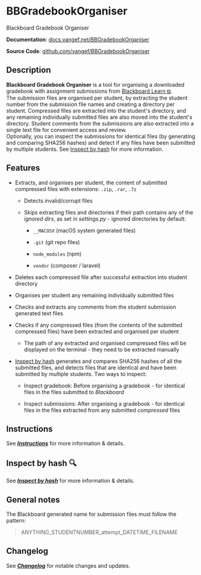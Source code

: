 # **BBGradebookOrganiser**

Blackboard Gradebook Organiser

**Documentation**: [docs.vangef.net/BBGradebookOrganiser](https://docs.vangef.net/BBGradebookOrganiser)

**Source Code**: [github.com/vangef/BBGradebookOrganiser](https://github.com/vangef/BBGradebookOrganiser)

## **Description**

**Blackboard Gradebook Organiser** is a tool for organising a downloaded gradebook with assignment submissions from [Blackboard Learn &#x29c9;](https://en.wikipedia.org/wiki/Blackboard_Learn).  
The submission files are organised per student, by extracting the student number from the submission file names and creating a directory per student. Compressed files are extracted into the student's directory, and any remaining individually submitted files are also moved into the student's directory. Student comments from the submissions are also extracted into a single text file for convenient access and review.  
Optionally, you can inspect the submissions for identical files (by generating and comparing SHA256 hashes) and detect if any files have been submitted by multiple students. See [Inspect by hash](inspect.md) for more information.

## **Features**

- Extracts, and organises per student, the content of submitted compressed files with extensions: `.zip`, `.rar`, `.7z`

    - Detects invalid/corrupt files

    - Skips extracting files and directories if their path contains any of the *ignored dirs*, as set in *settings.py* - ignored directories by default:

        - `__MACOSX` (macOS system generated files)

        - `.git` (git repo files)

        - `node_modules` (npm)

        - `vendor` (composer / laravel)

- Deletes each compressed file after successful extraction into student directory

- Organises per student any remaining individually submitted files

- Checks and extracts any comments from the student submission generated text files

- Checks if any compressed files (from the contents of the submitted compressed files) have been extracted and organised per student

    - The path of any extracted and organised compressed files will be displayed on the terminal - they need to be extracted manually

- [Inspect by hash](inspect.md) generates and compares SHA256 hashes of all the submitted files, and detects files that are identical and have been submitted by multiple students. Two ways to inspect:

    - Inspect gradebook: Before organising a gradebook - for identical files in the files submitted to *Blackboard*

    - Inspect submissions: After organising a gradebook - for identical files in the files extracted from any submitted *compressed* files

## **Instructions**

See [***Instructions***](instructions.md) for more information & details.

## **Inspect by hash** :mag:

See [***Inspect by hash***](inspect.md) for more information & details.

## **General notes**

The Blackboard generated name for submission files must follow the pattern:
> ANYTHING_STUDENTNUMBER_attempt_DATETIME_FILENAME

## **Changelog**

See [***Changelog***](CHANGELOG.md) for notable changes and updates.
